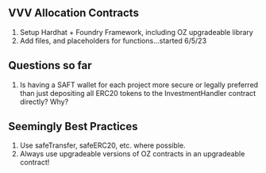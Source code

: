 ## VVV Allocation Contracts

1. Setup Hardhat + Foundry Framework, including OZ upgradeable library
2. Add files, and placeholders for functions...started 6/5/23

## Questions so far

1. Is having a SAFT wallet for each project more secure or legally preferred than just depositing all ERC20 tokens to the InvestmentHandler contract directly? Why?

## Seemingly Best Practices

1. Use safeTransfer, safeERC20, etc. where possible.
2. Always use upgradeable versions of OZ contracts in an upgradeable contract!
